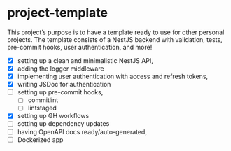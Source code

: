 # project-template
This project’s purpose is to have a template ready to use for other personal projects. The template consists of a NestJS backend with validation, tests, pre-commit hooks, user authentication, and more!

- [x] setting up a clean and minimalistic NestJS API,
- [x] adding the logger middleware
- [x] implementing user authentication with access and refresh tokens, 
- [x] writing JSDoc for authentication
- [ ] setting up pre-commit hooks, 
  - [ ] commitlint
  - [ ] lintstaged
- [x] setting up GH workflows
- [ ] setting up dependency updates
- [ ] having OpenAPI docs ready/auto-generated,
- [ ] Dockerized app
